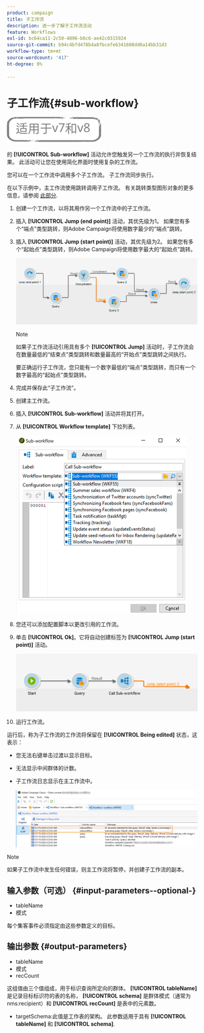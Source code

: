 ```yaml
---
product: campaign
title: 子工作流
description: 进一步了解子工作流活动
feature: Workflows
exl-id: bc64ca11-2c50-4896-b6c6-ae42c0315924
source-git-commit: b94c4bfd478b4a8fbcefe6341608dd6a14bb31d3
workflow-type: tm+mt
source-wordcount: '417'
ht-degree: 0%

---
```


# 子工作流{#sub-workflow}

![](../../assets/common.svg)

的 **[!UICONTROL Sub-workflow]** 活动允许您触发另一个工作流的执行并恢复结果。 此活动可让您在使用简化界面时使用复杂的工作流。

您可以在一个工作流中调用多个子工作流。 子工作流同步执行。

在以下示例中，主工作流使用跳转调用子工作流。 有关跳转类型图形对象的更多信息，请参阅 [此部分](jump--start-point-and-end-point-.md).

1. 创建一个工作流，以将其用作另一个工作流中的子工作流。
1. 插入 **[!UICONTROL Jump (end point)]** 活动，其优先级为1。 如果您有多个“端点”类型跳转，则Adobe Campaign将使用数字最少的“端点”跳转。
1. 插入 **[!UICONTROL Jump (start point)]** 活动，其优先级为2。 如果您有多个“起始点”类型跳转，则Adobe Campaign将使用数字最大的“起始点”跳转。

   ![](assets/subworkflow_jumps.png)

   >[!NOTE]
   >
   >如果子工作流活动引用具有多个 **[!UICONTROL Jump]** 活动时，子工作流会在数量最低的“结束点”类型跳转和数量最高的“开始点”类型跳转之间执行。
   >
   >要正确运行子工作流，您只能有一个数字最低的“端点”类型跳转，而只有一个数字最高的“起始点”类型跳转。

1. 完成并保存此“子工作流”。
1. 创建主工作流。
1. 插入 **[!UICONTROL Sub-workflow]** 活动并将其打开。
1. 从 **[!UICONTROL Workflow template]** 下拉列表。

   ![](assets/subworkflow_selection.png)

1. 您还可以添加配置脚本以更改引用的工作流。
1. 单击 **[!UICONTROL Ok]**。它将自动创建标签为 **[!UICONTROL Jump (start point)]** 活动。

   ![](assets/subworkflow_outbound.png)

1. 运行工作流。

运行后，称为子工作流的工作流将保留在 **[!UICONTROL Being edited]** 状态，这表示：

* 您无法右键单击过渡以显示目标。
* 无法显示中间群体的计数。
* 子工作流日志显示在主工作流中。

   ![](assets/subworkflow_logs.png)

>[!NOTE]
>
>如果子工作流中发生任何错误，则主工作流将暂停，并创建子工作流的副本。

## 输入参数（可选） {#input-parameters--optional-}

* tableName
* 模式

每个集客事件必须指定由这些参数定义的目标。

## 输出参数 {#output-parameters}

* tableName
* 模式
* recCount

这组值由三个值组成，用于标识查询所定向的群体。 **[!UICONTROL tableName]** 是记录目标标识符的表的名称， **[!UICONTROL schema]** 是群体模式（通常为nms:recipient）和 **[!UICONTROL recCount]** 是表中的元素数。

* targetSchema:此值是工作表的架构。 此参数适用于具有 **[!UICONTROL tableName]** 和 **[!UICONTROL schema]**.
